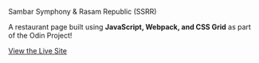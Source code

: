 Sambar Symphony & Rasam Republic (SSRR)

A restaurant page built using **JavaScript, Webpack, and CSS Grid** as part of the Odin Project!

[View the Live Site](https://aneesh199608.github.io/restaurant-page/)

